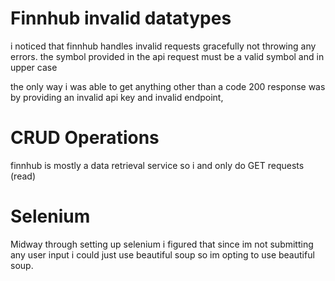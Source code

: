 # Finnhub invalid datatypes

i noticed that finnhub handles invalid requests gracefully not throwing any errors. the symbol provided in the api request must be a valid symbol and in upper case

the only way i was able to get anything other than a code 200 response was by providing an invalid api key and invalid endpoint,

# CRUD Operations

finnhub is mostly a data retrieval service so i and only do GET requests (read)

# Selenium

Midway through setting up selenium i figured that since im not submitting any user input i could just use beautiful soup so im opting to use beautiful soup.